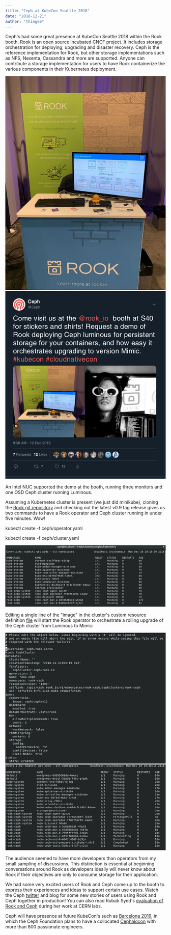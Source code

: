 ```yaml
---
title: "Ceph at KubeCon Seattle 2018"
date: "2018-12-21"
author: "thingee"
---
```


Ceph's had some great presence at KubeCon Seattle 2018 within the Rook booth. Rook is an open source incubated CNCF project. It includes storage orchestration for deploying, upgrading and disaster recovery. Ceph is the reference implementation for Rook, but other storage implementations such as NFS, Nexenta, Cassandra and more are supported. Anyone can contribute a storage implementation for users to have Rook containerize the various components in their Kubernetes deployment.

[![](images/rookio-booth-768x1024.jpg)](images/rookio-booth.jpg) ![](images/Screenshot-from-2018-12-18-14-10-02.png)

An Intel NUC supported the demo at the booth, running three monitors and one OSD Ceph cluster running Luminous.

Assuming a Kubernetes cluster is present (we just did minikube), cloning the [Rook git repository](https://github.com/rook/rook) and checking out the latest v0.9 tag release gives us two commands to have a Rook operator and Ceph cluster running in under five minutes. Wow!

kubectl create -f ceph/operator.yaml

kubectl create -f ceph/cluster.yaml

![](images/Screenshot-from-2018-12-18-13-40-48.png)

Editing a single line of the "image" in the cluster's custom resource definition [file](https://github.com/rook/rook/blob/master/cluster/examples/kubernetes/ceph/cluster.yaml#L164) will start the Rook operator to orchestrate a rolling upgrade of the Ceph cluster from Luminous to Mimic:

![](images/Screenshot-from-2018-12-18-13-51-15.png) ![](images/Screenshot-from-2018-12-18-13-54-26.png)

The audience seemed to have more developers than operators from my small sampling of discussions. This distinction is essential at beginning conversations around Rook as developers ideally will never know about Rook if their objectives are only to consume storage for their application.

We had some very excited users of Rook and Ceph come up to the booth to express their experiences and ideas to support certain use cases. Watch the Ceph [twitter](https://twitter.com/ceph) and blog for some new stories of users using Rook and Ceph together in production! You can also read Rubab Syed's [evaluation of Rook and Ceph](https://ceph.com/community/evaluating-ceph-deployments-with-rook/) during her work at CERN labs.

Ceph will have presence at future KubeCon's such as [Barcelona 2019](https://events.linuxfoundation.org/events/kubecon-cloudnativecon-europe-2019/), in which the Ceph Foundation plans to have a collocated [Cephalocon](https://ceph.com/cephalocon/barcelona-2019/) with more than 800 passionate engineers.
